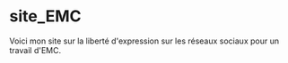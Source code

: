 # site_EMC
Voici mon site sur la liberté d'expression sur les réseaux sociaux pour un travail d'EMC.

